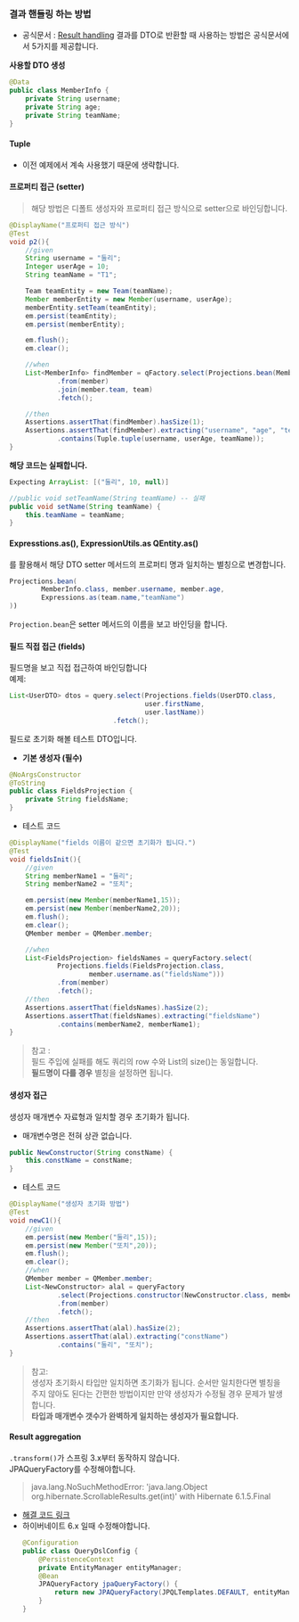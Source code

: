 ### 결과 핸들링 하는 방법
+ 공식문서 : [Result handling](http://querydsl.com/static/querydsl/5.0.0/reference/html_single/#result_handling)
  결과를 DTO로 반환할 때 사용하는 방법은 공식문서에서 5가지를 제공합니다.

**사용할 DTO 생성**
```Java
@Data
public class MemberInfo {
    private String username;
    private String age;
    private String teamName;
}
```
#### Tuple
+ 이전 예제에서 계속 사용했기 때문에 생략합니다.
#### 프로퍼티 접근 (setter)
> 해당 방법은 디폴트 생성자와 프로퍼티 접근 방식으로 setter으로 바인딩합니다.
```Java
@DisplayName("프로퍼티 접근 방식")
@Test
void p2(){
    //given
    String username = "둘리";
    Integer userAge = 10;
    String teamName = "T1";

    Team teamEntity = new Team(teamName);
    Member memberEntity = new Member(username, userAge);
    memberEntity.setTeam(teamEntity);
    em.persist(teamEntity);
    em.persist(memberEntity);

    em.flush();
    em.clear();

    //when
    List<MemberInfo> findMember = qFactory.select(Projections.bean(MemberInfo.class, member.username, member.age, team.name))
            .from(member)
            .join(member.team, team)
            .fetch();

    //then
    Assertions.assertThat(findMember).hasSize(1);
    Assertions.assertThat(findMember).extracting("username", "age", "teamName")
            .contains(Tuple.tuple(username, userAge, teamName));
}
```  
**해당 코드는 실패합니다.**
```Java
Expecting ArrayList: [("둘리", 10, null)]
```  
```Java
//public void setTeamName(String teamName) -- 실패
public void setName(String teamName) {
    this.teamName = teamName;
}
```  
#### Expresstions.as(), ExpressionUtils.as QEntity.as()
를 활용해서 해당 DTO setter 메서드의 프로퍼티 명과 일치하는 별칭으로 변경합니다.
```Java
Projections.bean(
        MemberInfo.class, member.username, member.age,
        Expressions.as(team.name,"teamName")
))
```
`Projection.bean`은 setter 메서드의 이름을 보고 바인딩을 합니다.

#### 필드 직접 접근 (fields)
필드명을 보고 직접 접근하여 바인딩합니다  
예제:
```Java
List<UserDTO> dtos = query.select(Projections.fields(UserDTO.class, 
                                  user.firstName, 
                                  user.lastName))
                          .fetch();
```  
필드로 초기화 해볼 테스트 DTO입니다.
+ **기본 생성자 (필수)**
```Java
@NoArgsConstructor
@ToString
public class FieldsProjection {
    private String fieldsName;
}
```
+ 테스트 코드
```Java
@DisplayName("fields 이름이 같으면 초기화가 됩니다.")
@Test
void fieldsInit(){
    //given
    String memberName1 = "둘리";
    String memberName2 = "또치";

    em.persist(new Member(memberName1,15));
    em.persist(new Member(memberName2,20));
    em.flush();
    em.clear();
    QMember member = QMember.member;

    //when
    List<FieldsProjection> fieldsNames = queryFactory.select(
            Projections.fields(FieldsProjection.class,
                    member.username.as("fieldsName")))
            .from(member)
            .fetch();
    //then
    Assertions.assertThat(fieldsNames).hasSize(2);
    Assertions.assertThat(fieldsNames).extracting("fieldsName")
            .contains(memberName2, memberName1);
}
```
> 참고 :  
> 필드 주입에 실패를 해도 쿼리의 row 수와 List<DTO>의 size()는 동일합니다.  
**필드명이 다를 경우**
> 별칭을 설정하면 됩니다.

#### 생성자 접근
생성자 매개변수 자료형과 일치할 경우 초기화가 됩니다.
+ 매개변수명은 전혀 상관 없습니다.
```Java
public NewConstructor(String constName) {
    this.constName = constName;
}
```
+ 테스트 코드
```Java
@DisplayName("생성자 초기화 방법")
@Test
void newC1(){
    //given
    em.persist(new Member("둘리",15));
    em.persist(new Member("또치",20));
    em.flush();
    em.clear();
    //when
    QMember member = QMember.member;
    List<NewConstructor> alal = queryFactory
            .select(Projections.constructor(NewConstructor.class, member.username.as("alalalal")))
            .from(member)
            .fetch();
    //then
    Assertions.assertThat(alal).hasSize(2);
    Assertions.assertThat(alal).extracting("constName")
            .contains("둘리", "또치");
}
```  
> 참고:  
> 생성자 초기화시 타입만 일치하면 초기화가 됩니다.
> 순서만 일치한다면 별칭을 주지 않아도 된다는 간편한 방법이지만
> 만약 생성자가 수정될 경우 문제가 발생합니다.  
> **타입과 매개변수 갯수가 완벽하게 일치하는 생성자가 필요합니다.**

#### Result aggregation
`.transform()`가 스프링 3.x부터 동작하지 않습니다.  
JPAQueryFactory를 수정해야합니다.

> java.lang.NoSuchMethodError: 'java.lang.Object org.hibernate.ScrollableResults.get(int)' with Hibernate 6.1.5.Final

+ [해결 코드 링크](https://github.com/querydsl/querydsl/issues/3428)
+ 하이버네이트 6.x 일때 수정해야합니다.
    ```Java
    @Configuration
    public class QueryDslConfig {
        @PersistenceContext
        private EntityManager entityManager;
        @Bean
        JPAQueryFactory jpaQueryFactory() {
            return new JPAQueryFactory(JPQLTemplates.DEFAULT, entityManager);
        }
    }
    ```